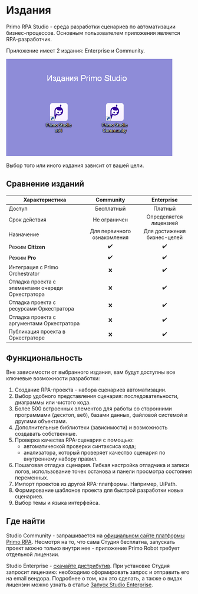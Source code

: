 # Издания

Primo RPA Studio - среда разработки сценариев по автоматизации бизнес-процессов. Основным пользователем приложения является RPA-разработчик.

Приложение имеет 2 издания: Enterprise и Community.

![](<../.gitbook/assets/editions-new-font.png>)

Выбор того или иного издания зависит от вашей цели.

## Сравнение изданий 

| Характеристика         |  Community                                                    |  Enterprise                     |
| ---------------------- | :-----------------------------------------------------------: | :-----------------------------: |
| Доступ                 | Бесплатный                                                    | Платный                         |   
| Срок действия          | Не ограничен                                                  | Определяется лицензией          |     
| Назначение             | Для первичного ознакомления                                   | Для достижения бизнес-целей     |  
| Режим **Citizen**      | :heavy_check_mark:                                            | :heavy_check_mark:  |
| Режим **Pro**          | :heavy_check_mark:                                            | :heavy_check_mark:  |
| Интеграция с Primo Orchestrator | :x:                                                  | :heavy_check_mark:  |
| Отладка проекта с элементами очереди Оркестратора | :x:                                | :heavy_check_mark:  |
| Отладка проекта с ресурсами Оркестратора | :x:                                         | :heavy_check_mark:  |
| Отладка проекта с аргументами Оркестратора | :x:                                       | :heavy_check_mark:  |
| Публикация проекта в Оркестраторе | :x:                                                | :heavy_check_mark:  |

## Функциональность

Вне зависимости от выбранного издания, вам будут доступны все ключевые возможности разработки:
1. Создание RPA-проекта - набора сценариев автоматизации.
2. Выбор удобного представления сценария: последовательности, диаграммы или чистого кода.
3. Более 500 встроенных элементов для работы со сторонними программами (десктоп, веб), базами данных, файловой системой и другими объектами.
4. Дополнительные библиотеки (зависимости) и возможность создавать собственные.
5. Проверка качества RPA-сценария с помощью:
   * автоматической проверки синтаксиса кода;
   * анализатора, который проверяет качество сценария по внутреннему набору правил.
6. Пошаговая отладка сценария. Гибкая настройка отладчика и записи логов, использование точек останова и панели просмотра состояния переменных.
7. Импорт проектов из другой RPA-платформы. Например, UiPath.
8. Формирование шаблонов проекта для быстрой разработки новых сценариев.
9. Выбор темы и языка интерфейса.

## Где найти 
Studio Community - запрашивается на [официальном сайте платформы Primo RPA](https://primo-rpa.ru/). Несмотря на то, что сама Студия бесплатна, запускать проект можно только внутри нее - приложение Primo Robot требует отдельной лицензии.

Studio Enterprise - [скачайте дистрибутив](https://disk.primo-rpa.ru/index.php/s/primo?path=%2FRelease%2FStudio). При установке Студия запросит лицензию: необходимо сформировать запрос и отправить его на email вендора. Подробнее о том, как это сделать, а также о видах лицензии можно узнать в статье [Запуск Studio Enterprise](https://docs.primo-rpa.ru/primo-rpa/primo-studio/enterprise).
